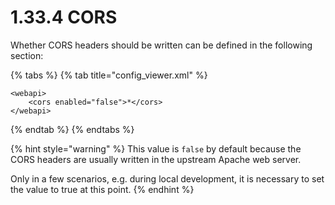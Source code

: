 # 1.33.4 CORS

Whether CORS headers should be written can be defined in the following section:

{% tabs %}
{% tab title="config_viewer.xml" %}
```markup
<webapi>
    <cors enabled="false">*</cors>
</webapi>
```
{% endtab %}
{% endtabs %}

{% hint style="warning" %}
This value is `false` by default because the CORS headers are usually written in the upstream Apache web server.&#x20;

Only in a few scenarios, e.g. during local development, it is necessary to set the value to true at this point.
{% endhint %}

